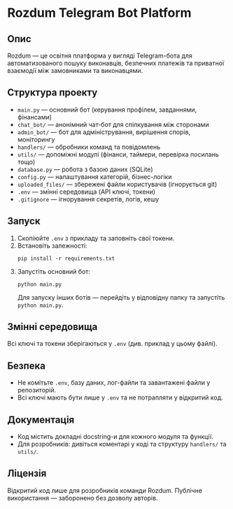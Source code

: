 # Rozdum Telegram Bot Platform

## Опис

Rozdum — це освітня платформа у вигляді Telegram-бота для автоматизованого пошуку виконавців, безпечних платежів та приватної взаємодії між замовниками та виконавцями.

## Структура проекту

- `main.py` — основний бот (керування профілем, завданнями, фінансами)
- `chat_bot/` — анонімний чат-бот для спілкування між сторонами
- `admin_bot/` — бот для адміністрування, вирішення спорів, моніторингу
- `handlers/` — обробники команд та повідомлень
- `utils/` — допоміжні модулі (фінанси, таймери, перевірка посилань тощо)
- `database.py` — робота з базою даних (SQLite)
- `config.py` — налаштування категорій, бізнес-логіки
- `uploaded_files/` — збережені файли користувачів (ігнорується git)
- `.env` — змінні середовища (API ключі, токени)
- `.gitignore` — ігнорування секретів, логів, кешу

## Запуск

1. Скопіюйте `.env` з прикладу та заповніть свої токени.
2. Встановіть залежності:
   ```
   pip install -r requirements.txt
   ```
3. Запустіть основний бот:
   ```
   python main.py
   ```
   Для запуску інших ботів — перейдіть у відповідну папку та запустіть `python main.py`.

## Змінні середовища

Всі ключі та токени зберігаються у `.env` (див. приклад у цьому файлі).

## Безпека

- Не комітьте `.env`, базу даних, лог-файли та завантажені файли у репозиторій.
- Всі ключі мають бути лише у `.env` та не потрапляти у відкритий код.

## Документація

- Код містить докладні docstring-и для кожного модуля та функції.
- Для розробників: дивіться коментарі у коді та структуру `handlers/` та `utils/`.

## Ліцензія

Відкритий код лише для розробників команди Rozdum. Публічне використання — заборонено без дозволу авторів.
